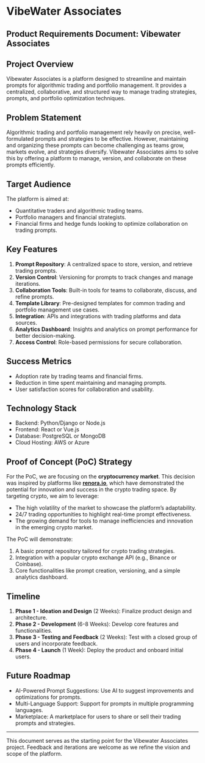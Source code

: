 # VibeWater Associates

## Product Requirements Document: Vibewater Associates

## Project Overview
Vibewater Associates is a platform designed to streamline and maintain prompts for algorithmic trading and portfolio management. It provides a centralized, collaborative, and structured way to manage trading strategies, prompts, and portfolio optimization techniques.

## Problem Statement
Algorithmic trading and portfolio management rely heavily on precise, well-formulated prompts and strategies to be effective. However, maintaining and organizing these prompts can become challenging as teams grow, markets evolve, and strategies diversify. Vibewater Associates aims to solve this by offering a platform to manage, version, and collaborate on these prompts efficiently.

## Target Audience
The platform is aimed at:
- Quantitative traders and algorithmic trading teams.
- Portfolio managers and financial strategists.
- Financial firms and hedge funds looking to optimize collaboration on trading prompts.

## Key Features
1. **Prompt Repository**: A centralized space to store, version, and retrieve trading prompts.
2. **Version Control**: Versioning for prompts to track changes and manage iterations.
3. **Collaboration Tools**: Built-in tools for teams to collaborate, discuss, and refine prompts.
4. **Template Library**: Pre-designed templates for common trading and portfolio management use cases.
5. **Integration**: APIs and integrations with trading platforms and data sources.
6. **Analytics Dashboard**: Insights and analytics on prompt performance for better decision-making.
7. **Access Control**: Role-based permissions for secure collaboration.

## Success Metrics
- Adoption rate by trading teams and financial firms.
- Reduction in time spent maintaining and managing prompts.
- User satisfaction scores for collaboration and usability.

## Technology Stack
- Backend: Python/Django or Node.js
- Frontend: React or Vue.js
- Database: PostgreSQL or MongoDB
- Cloud Hosting: AWS or Azure

## Proof of Concept (PoC) Strategy
For the PoC, we are focusing on the **cryptocurrency market**. This decision was inspired by platforms like **[renora.io](https://renora.io)**, which have demonstrated the potential for innovation and success in the crypto trading space. By targeting crypto, we aim to leverage:
- The high volatility of the market to showcase the platform’s adaptability.
- 24/7 trading opportunities to highlight real-time prompt effectiveness.
- The growing demand for tools to manage inefficiencies and innovation in the emerging crypto market.

The PoC will demonstrate:
1. A basic prompt repository tailored for crypto trading strategies.
2. Integration with a popular crypto exchange API (e.g., Binance or Coinbase).
3. Core functionalities like prompt creation, versioning, and a simple analytics dashboard.

## Timeline
1. **Phase 1 - Ideation and Design** (2 Weeks): Finalize product design and architecture.
2. **Phase 2 - Development** (6-8 Weeks): Develop core features and functionalities.
3. **Phase 3 - Testing and Feedback** (2 Weeks): Test with a closed group of users and incorporate feedback.
4. **Phase 4 - Launch** (1 Week): Deploy the product and onboard initial users.

## Future Roadmap
- AI-Powered Prompt Suggestions: Use AI to suggest improvements and optimizations for prompts.
- Multi-Language Support: Support for prompts in multiple programming languages.
- Marketplace: A marketplace for users to share or sell their trading prompts and strategies.

---

This document serves as the starting point for the Vibewater Associates project. Feedback and iterations are welcome as we refine the vision and scope of the platform.
